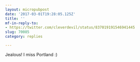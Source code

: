 ```yaml
---
layout: micropubpost
date: '2017-03-01T19:28:05.125Z'
title: ''
mf-in-reply-to:
- https://twitter.com/cleverdevil/status/837019191546941445
slug: 70085
category: replies

---
```

Jealous! I miss Portland :)
